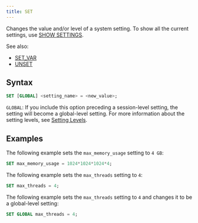 ```yaml
---
title: SET
---
```


Changes the value and/or level of a system setting. To show all the current settings, use [SHOW SETTINGS](03-show-settings.md).

See also:
- [SET_VAR](03-set-var.md)
- [UNSET](02-unset.md)

## Syntax

```sql
SET [GLOBAL] <setting_name> = <new_value>;
```

`GLOBAL`: If you include this option preceding a session-level setting, the setting will become a global-level setting. For more information about the setting levels, see [Setting Levels](03-show-settings.md#setting-levels).

## Examples

The following example sets the `max_memory_usage` setting to `4 GB`:

```sql
SET max_memory_usage = 1024*1024*1024*4;
```

The following example sets the `max_threads` setting to `4`:

```sql
SET max_threads = 4;
```

The following example sets the `max_threads` setting to `4` and changes it to be a global-level setting:

```sql
SET GLOBAL max_threads = 4;
```